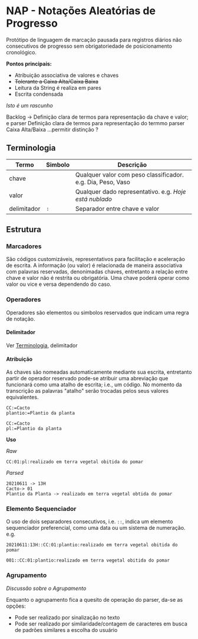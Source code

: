 # NAP - Notações Aleatórias de Progresso

Protótipo de linguagem de marcação pausada para registros diários não consecutivos de progresso sem obrigatoriedade de posicionamento cronológico.


**Pontos principais:**

- Atribuição associativa de valores e chaves
- ~~Tolerante a Caixa Alta/Caixa Baixa~~
- Leitura da String é realiza em pares
- Escrita condensada

*Isto é um rascunho*

Backlog ->  Definição clara de termos para representação da chave e valor; e parser
            Definição clara de termos para representação do termmo parser
            Caixa Alta/Baixa ...permitir distinção ?

## Terminologia

|Termo          |Simbolo    |Descrição                                              |
|---------------|-----------|-------------------------------------------------------|
|chave          |           |Qualquer valor com peso classificador. e.g. Dia, Peso, Vaso|
|valor          |           |Qualquer dado representativo. e.g. *Hoje está nublado* |
|delimitador    |```:```    |Separador entre chave e valor                        |

## Estrutura

### Marcadores

São códigos customizáveis, representativos para facilitação e aceleração de escrita. A informação (ou valor) é relacionada de maneira associativa com palavras reservadas, denonimadas chaves, entretanto a relação entre chave e valor não é restrita ou obrigatória. Uma chave poderá operar como valor ou vice e versa dependendo do caso.

### Operadores

Operadores são elementos ou simbolos reservados que indicam uma regra de notação.
#### Delimitador

Ver [Terminologia](##Terminologia), delimitador
#### Atribuição

As chaves são nomeadas automaticamente mediante sua escrita, entretanto partir de operador reservado pode-se atribuir uma abreviação que funcionará como uma atalho de escrita; i.e., um código.
No momento da transcrição as palavras "atalho" serão trocadas pelos seus valores equivalentes.

```
CC:=Cacto
plantio:=Plantio da planta
```

```
CC:=Cacto
pl:=Plantio da planta
```
**Uso**


*Raw*
```
CC:01:pl:realizado em terra vegetal obitida do pomar
```

*Parsed*
```
20210611 -> 13H
Cacto-> 01
Plantio da Planta -> realizado em terra vegetal obtida do pomar
```


### Elemento Sequenciador

O uso de dois separadores consecutivos, i.e.  ```::```, indica um elemento sequenciador preferencial, como uma data ou um sistema de numeração. e.g.

```
20210611:13H::CC:01:plantio:realizado em terra vegetal obitida do pomar
```
```
001::CC:01:plantio:realizado em terra vegetal obitida do pomar
```

### Agrupamento



*Discussão sobre o Agrupamento*

Enquanto o agrupamento fica a quesito de operação do parser, da-se as opções:
- Pode ser realizado por sinalização no texto
- Pode ser realizado por similaridade/contagem de caracteres em busca de padrões similares a escolha do usuário






